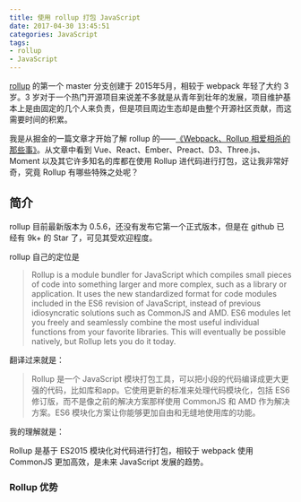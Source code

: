 ```yaml
---
title: 使用 rollup 打包 JavaScript
date: 2017-04-30 13:45:51
categories: JavaScript
tags:
- rollup
- JavaScript
---
```


[rollup](https://rollupjs.org/) 的第一个 master 分支创建于 2015年5月，相较于 webpack 年轻了大约 3 岁。3 岁对于一个热门开源项目来说差不多就是从青年到壮年的发展，项目维护基本上是由固定的几个人来负责，但是项目周边生态却是由整个开源社区贡献，而这需要时间的积累。

我是从掘金的一篇文章才开始了解 rollup 的——[《Webpack、Rollup 相爱相杀的那些事》](https://juejin.im/entry/58f428078d6d810064887400)。从文章中看到 Vue、React、Ember、Preact、D3、Three.js、Moment 以及其它许多知名的库都在使用 Rollup 进代码进行打包，这让我非常好奇，究竟 Rollup 有哪些特殊之处呢？

<!-- more -->

## 简介

rollup 目前最新版本为 0.5.6，还没有发布它第一个正式版本，但是在 github 已经有 9k+ 的 Star 了，可见其受欢迎程度。

rollup 自己的定位是

> Rollup is a module bundler for JavaScript which compiles small pieces of code into something larger and more complex, such as a library or application. It uses the new standardized format for code modules included in the ES6 revision of JavaScript, instead of previous idiosyncratic solutions such as CommonJS and AMD. ES6 modules let you freely and seamlessly combine the most useful individual functions from your favorite libraries. This will eventually be possible natively, but Rollup lets you do it today.

翻译过来就是：

> Rollup 是一个 JavaScript 模块打包工具，可以把小段的代码编译成更大更强的代码，比如库和app。它使用更新的标准来处理代码模块化，包括 ES6 修订版，而不是像之前的解决方案那样使用 CommonJS 和 AMD 作为解决方案。ES6 模块化方案让你能够更加自由和无缝地使用库的功能。

我的理解就是：

Rollup 是基于 ES2015 模块化对代码进行打包，相较于 webpack 使用 CommonJS 更加高效，是未来 JavaScript 发展的趋势。

### Rollup 优势



